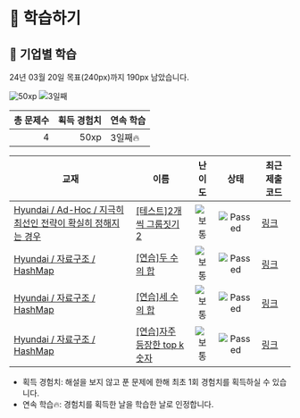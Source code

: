 # 📖 학습하기

## 🚀 기업별 학습
24년 03월 20일 목표(240px)까지 190px 남았습니다.

![50xp](https://img.shields.io/badge/EXP-50xp-%235cb85c.svg?for-the-badge)
![3일째](https://img.shields.io/badge/연속학습-3일째-%23E34F26.svg?for-the-badge)

|총 문제수|획득 경험치|연속 학습|
|---:|---:|---|
4|50xp|3일째🔥|

|교재|이름|난이도|상태|최근 제출 코드|
|---|---|:---:|:---:|---|
|[Hyundai / Ad-Hoc / 지극히 최선인 전략이 확실히 정해지는 경우](https://www.codetree.ai/missions?missionId=17)|[[테스트]2개씩 그룹짓기 2](https://www.codetree.ai/missions/17/problems/group-of-pairs-2)|![보통][medium]|![Passed][passed]|[링크](https://github.com/WON-0303/codetree-TILs/blob/main/240320/2%EA%B0%9C%EC%94%A9%20%EA%B7%B8%EB%A3%B9%EC%A7%93%EA%B8%B0%202/group-of-pairs-2.cpp)|
|[Hyundai / 자료구조 / HashMap](https://www.codetree.ai/missions?missionId=17)|[[연습]두 수의 합](https://www.codetree.ai/missions/17/problems/sum-of-two-num)|![보통][medium]|![Passed][passed]|[링크](https://github.com/WON-0303/codetree-TILs/blob/main/240320/%EB%91%90%20%EC%88%98%EC%9D%98%20%ED%95%A9/sum-of-two-num.cpp)|
|[Hyundai / 자료구조 / HashMap](https://www.codetree.ai/missions?missionId=17)|[[연습]세 수의 합](https://www.codetree.ai/missions/17/problems/sum-of-three-num)|![보통][medium]|![Passed][passed]|[링크](https://github.com/WON-0303/codetree-TILs/blob/main/240320/%EC%84%B8%20%EC%88%98%EC%9D%98%20%ED%95%A9/sum-of-three-num.cpp)|
|[Hyundai / 자료구조 / HashMap](https://www.codetree.ai/missions?missionId=17)|[[연습]자주 등장한 top k 숫자](https://www.codetree.ai/missions/17/problems/top-k-frequent-elements)|![보통][medium]|![Passed][passed]|[링크](https://github.com/WON-0303/codetree-TILs/blob/main/240320/%EC%9E%90%EC%A3%BC%20%EB%93%B1%EC%9E%A5%ED%95%9C%20top%20k%20%EC%88%AB%EC%9E%90/top-k-frequent-elements.cpp)|


* 획득 경험치: 해설을 보지 않고 푼 문제에 한해 최초 1회 경험치를 획득하실 수 있습니다.
* 연속 학습🔥: 경험치를 획득한 날을 학습한 날로 인정합니다.










[b5]: https://img.shields.io/badge/Bronze_5-%235D3E31.svg
[b4]: https://img.shields.io/badge/Bronze_4-%235D3E31.svg
[b3]: https://img.shields.io/badge/Bronze_3-%235D3E31.svg
[b2]: https://img.shields.io/badge/Bronze_2-%235D3E31.svg
[b1]: https://img.shields.io/badge/Bronze_1-%235D3E31.svg
[s5]: https://img.shields.io/badge/Silver_5-%23394960.svg
[s4]: https://img.shields.io/badge/Silver_4-%23394960.svg
[s3]: https://img.shields.io/badge/Silver_3-%23394960.svg
[s2]: https://img.shields.io/badge/Silver_2-%23394960.svg
[s1]: https://img.shields.io/badge/Silver_1-%23394960.svg
[g5]: https://img.shields.io/badge/Gold_5-%23FFC433.svg
[g4]: https://img.shields.io/badge/Gold_4-%23FFC433.svg
[g3]: https://img.shields.io/badge/Gold_3-%23FFC433.svg
[g2]: https://img.shields.io/badge/Gold_2-%23FFC433.svg
[g1]: https://img.shields.io/badge/Gold_1-%23FFC433.svg
[p5]: https://img.shields.io/badge/Platinum_5-%2376DDD8.svg
[p4]: https://img.shields.io/badge/Platinum_4-%2376DDD8.svg
[p3]: https://img.shields.io/badge/Platinum_3-%2376DDD8.svg
[p2]: https://img.shields.io/badge/Platinum_2-%2376DDD8.svg
[p1]: https://img.shields.io/badge/Platinum_1-%2376DDD8.svg
[passed]: https://img.shields.io/badge/Passed-%23009D27.svg
[failed]: https://img.shields.io/badge/Failed-%23D24D57.svg
[easy]: https://img.shields.io/badge/쉬움-%235cb85c.svg?for-the-badge
[medium]: https://img.shields.io/badge/보통-%23FFC433.svg?for-the-badge
[hard]: https://img.shields.io/badge/어려움-%23D24D57.svg?for-the-badge